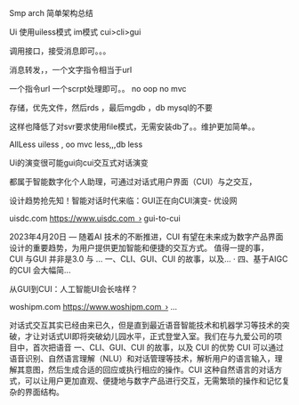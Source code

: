 Smp arch 简单架构总结



Ui 使用uiless模式  im模式  cui>cli>gui


调用接口，接受消息即可。。。




消息转发，，一个文字指令相当于url


一个指令url 一个scrpt处理即可。。 no oop no mvc

存储，优先文件，然后rds ，最后mgdb ，db mysql的不要

这样也降低了对svr要求使用file模式，无需安装db了。。维护更加简单。。


AllLess    uiless , oo mvc less,,,db less



Ui的演变很可能gui向cui交互式对话演变


都属于智能数字化个人助理，可通过对话式用户界面（CUI）与之交互，


设计趋势抢先知！智能对话时代来临：GUI正在向CUI演变- 优设网

uisdc.com
https://www.uisdc.com › gui-to-cui

2023年4月20日 — 随着AI 技术的不断推进，CUI 有望在未来成为数字产品界面设计的重要趋势，为用户提供更加智能和便捷的交互方式。 值得一提的事，CUI 与GUI 并非是3.0 与 ...
‎一、CLI、GUI、CUI 的故事，以及... · ‎四、基于AIGC 的CUI 会大幅简...

从GUI到CUI：人工智能UI会长啥样？

woshipm.com
https://www.woshipm.com › ...

对话式交互其实已经由来已久，但是直到最近语音智能技术和机器学习等技术的突破，才让对话式UI即将突破幼儿园水平，正式登堂入室。我们在与九爱公司的项目中，首次把语音
一、CLI、GUI、CUI 的故事，以及 CUI 的优势
CUI 可以通过语音识别、自然语言理解（NLU）和对话管理等技术，解析用户的语言输入，理解其意图，然后生成合适的回应或执行相应的操作。CUI 这种自然语言的对话方式，可以让用户更加直观、便捷地与数字产品进行交互，无需繁琐的操作和记忆复杂的界面结构。

